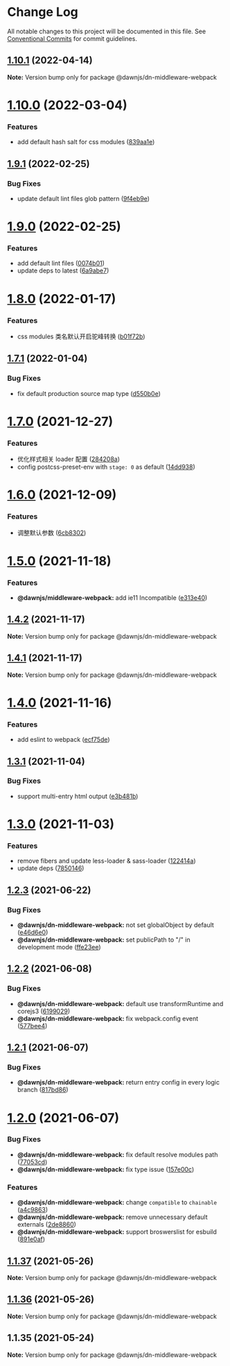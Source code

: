 # Change Log

All notable changes to this project will be documented in this file.
See [Conventional Commits](https://conventionalcommits.org) for commit guidelines.

## [1.10.1](https://github.com/alibaba/dawn/compare/@dawnjs/dn-middleware-webpack@1.10.0...@dawnjs/dn-middleware-webpack@1.10.1) (2022-04-14)

**Note:** Version bump only for package @dawnjs/dn-middleware-webpack

# [1.10.0](https://github.com/alibaba/dawn/compare/@dawnjs/dn-middleware-webpack@1.9.1...@dawnjs/dn-middleware-webpack@1.10.0) (2022-03-04)

### Features

- add default hash salt for css modules ([839aa1e](https://github.com/alibaba/dawn/commit/839aa1e2582b69f0463e825c66daef1c4f1c6db4))

## [1.9.1](https://github.com/alibaba/dawn/compare/@dawnjs/dn-middleware-webpack@1.9.0...@dawnjs/dn-middleware-webpack@1.9.1) (2022-02-25)

### Bug Fixes

- update default lint files glob pattern ([9f4eb9e](https://github.com/alibaba/dawn/commit/9f4eb9ee13e9d979b696159e0fa372b651e658a3))

# [1.9.0](https://github.com/alibaba/dawn/compare/@dawnjs/dn-middleware-webpack@1.8.0...@dawnjs/dn-middleware-webpack@1.9.0) (2022-02-25)

### Features

- add default lint files ([0074b01](https://github.com/alibaba/dawn/commit/0074b0138c94746417698b1f387763602d81186d))
- update deps to latest ([6a9abe7](https://github.com/alibaba/dawn/commit/6a9abe73d93b331e78917293ba4dfb0c2f962fe3))

# [1.8.0](https://github.com/alibaba/dawn/compare/@dawnjs/dn-middleware-webpack@1.7.1...@dawnjs/dn-middleware-webpack@1.8.0) (2022-01-17)

### Features

- css modules 类名默认开启驼峰转换 ([b01f72b](https://github.com/alibaba/dawn/commit/b01f72b500aa2b2ee1be10f6e6854be3b0e22734))

## [1.7.1](https://github.com/alibaba/dawn/compare/@dawnjs/dn-middleware-webpack@1.7.0...@dawnjs/dn-middleware-webpack@1.7.1) (2022-01-04)

### Bug Fixes

- fix default production source map type ([d550b0e](https://github.com/alibaba/dawn/commit/d550b0e8b9ec653dfbc06ac5c13cc13675ff40e1))

# [1.7.0](https://github.com/alibaba/dawn/compare/@dawnjs/dn-middleware-webpack@1.6.0...@dawnjs/dn-middleware-webpack@1.7.0) (2021-12-27)

### Features

- 优化样式相关 loader 配置 ([284208a](https://github.com/alibaba/dawn/commit/284208a1d1eb83e6744a3c20d1654176e5f82e4f))
- config postcss-preset-env with `stage: 0` as default ([14dd938](https://github.com/alibaba/dawn/commit/14dd938b59abaa9c90baa5cef268fb98b5da819e))

# [1.6.0](https://github.com/alibaba/dawn/compare/@dawnjs/dn-middleware-webpack@1.5.0...@dawnjs/dn-middleware-webpack@1.6.0) (2021-12-09)

### Features

- 调整默认参数 ([6cb8302](https://github.com/alibaba/dawn/commit/6cb83029f9fe4ec95545efbecf3b93142b8db3e7))

# [1.5.0](https://github.com/alibaba/dawn/compare/@dawnjs/dn-middleware-webpack@1.4.2...@dawnjs/dn-middleware-webpack@1.5.0) (2021-11-18)

### Features

- **@dawnjs/middleware-webpack:** add ie11 Incompatible ([e313e40](https://github.com/alibaba/dawn/commit/e313e40fd271c91c73604813be9cefdec8144984))

## [1.4.2](https://github.com/alibaba/dawn/compare/@dawnjs/dn-middleware-webpack@1.4.1...@dawnjs/dn-middleware-webpack@1.4.2) (2021-11-17)

**Note:** Version bump only for package @dawnjs/dn-middleware-webpack

## [1.4.1](https://github.com/alibaba/dawn/compare/@dawnjs/dn-middleware-webpack@1.4.0...@dawnjs/dn-middleware-webpack@1.4.1) (2021-11-17)

**Note:** Version bump only for package @dawnjs/dn-middleware-webpack

# [1.4.0](https://github.com/alibaba/dawn/compare/@dawnjs/dn-middleware-webpack@1.3.1...@dawnjs/dn-middleware-webpack@1.4.0) (2021-11-16)

### Features

- add eslint to webpack ([ecf75de](https://github.com/alibaba/dawn/commit/ecf75de199460498311b1be355818a8d86c50a4e))

## [1.3.1](https://github.com/alibaba/dawn/compare/@dawnjs/dn-middleware-webpack@1.3.0...@dawnjs/dn-middleware-webpack@1.3.1) (2021-11-04)

### Bug Fixes

- support multi-entry html output ([e3b481b](https://github.com/alibaba/dawn/commit/e3b481bcfd177ec26f52a5f0b26bd1253bf412de))

# [1.3.0](https://github.com/alibaba/dawn/compare/@dawnjs/dn-middleware-webpack@1.2.3...@dawnjs/dn-middleware-webpack@1.3.0) (2021-11-03)

### Features

- remove fibers and update less-loader & sass-loader ([122414a](https://github.com/alibaba/dawn/commit/122414aed29095e1fcc4ec016cfb32b2c6637f5f))
- update deps ([7850146](https://github.com/alibaba/dawn/commit/7850146b339a87ce345b4e917186d1eae43b20b1))

## [1.2.3](https://github.com/alibaba/dawn/compare/@dawnjs/dn-middleware-webpack@1.2.2...@dawnjs/dn-middleware-webpack@1.2.3) (2021-06-22)

### Bug Fixes

- **@dawnjs/dn-middleware-webpack:** not set globalObject by default ([e46d6e0](https://github.com/alibaba/dawn/commit/e46d6e09a02ad4215cf9403198351016443eefd4))
- **@dawnjs/dn-middleware-webpack:** set publicPath to "/" in development mode ([ffe23ee](https://github.com/alibaba/dawn/commit/ffe23eeba4d19c76bc2e70d9ca878a8f1b0255cf))

## [1.2.2](https://github.com/alibaba/dawn/compare/@dawnjs/dn-middleware-webpack@1.2.1...@dawnjs/dn-middleware-webpack@1.2.2) (2021-06-08)

### Bug Fixes

- **@dawnjs/dn-middleware-webpack:** default use transformRuntime and corejs3 ([6199029](https://github.com/alibaba/dawn/commit/61990290319c2f102b192eac4d9af6170b6c24fe))
- **@dawnjs/dn-middleware-webpack:** fix webpack.config event ([577bee4](https://github.com/alibaba/dawn/commit/577bee421a8f5195a3d8061bd35febc1e7f291a3))

## [1.2.1](https://github.com/alibaba/dawn/compare/@dawnjs/dn-middleware-webpack@1.2.0...@dawnjs/dn-middleware-webpack@1.2.1) (2021-06-07)

### Bug Fixes

- **@dawnjs/dn-middleware-webpack:** return entry config in every logic branch ([817bd86](https://github.com/alibaba/dawn/commit/817bd86c634a96352577026ca62ad2b1f9959a61))

# [1.2.0](https://github.com/alibaba/dawn/compare/@dawnjs/dn-middleware-webpack@1.1.37...@dawnjs/dn-middleware-webpack@1.2.0) (2021-06-07)

### Bug Fixes

- **@dawnjs/dn-middleware-webpack:** fix default resolve modules path ([77053cd](https://github.com/alibaba/dawn/commit/77053cdcb6e5ba9aa3ccdb46728351df40554c9f))
- **@dawnjs/dn-middleware-webpack:** fix type issue ([157e00c](https://github.com/alibaba/dawn/commit/157e00cd1ee4f03b6593af753a4a83a9652d334a))

### Features

- **@dawnjs/dn-middleware-webpack:** change `compatible` to `chainable` ([a4c9863](https://github.com/alibaba/dawn/commit/a4c986353c9715e51a12ef020f727d07c967d086))
- **@dawnjs/dn-middleware-webpack:** remove unnecessary default externals ([2de8860](https://github.com/alibaba/dawn/commit/2de886081e03eca0667525736f0141dabc97b65e))
- **@dawnjs/dn-middleware-webpack:** support broswerslist for esbuild ([891e0af](https://github.com/alibaba/dawn/commit/891e0af7268860097eec5a13e1ff51ac99f4f5eb))

## [1.1.37](https://github.com/alibaba/dawn/compare/@dawnjs/dn-middleware-webpack@1.1.36...@dawnjs/dn-middleware-webpack@1.1.37) (2021-05-26)

**Note:** Version bump only for package @dawnjs/dn-middleware-webpack

## [1.1.36](https://github.com/alibaba/dawn/compare/@dawnjs/dn-middleware-webpack@1.1.35...@dawnjs/dn-middleware-webpack@1.1.36) (2021-05-26)

**Note:** Version bump only for package @dawnjs/dn-middleware-webpack

## 1.1.35 (2021-05-24)

**Note:** Version bump only for package @dawnjs/dn-middleware-webpack
